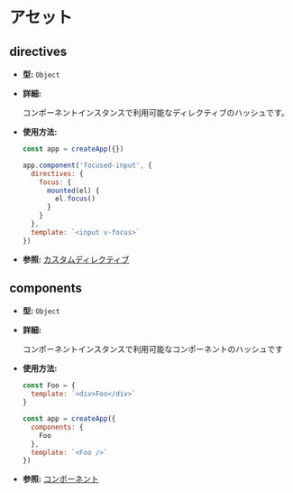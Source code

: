 # アセット

## directives

- **型:** `Object`

- **詳細:**

  コンポーネントインスタンスで利用可能なディレクティブのハッシュです。

- **使用方法:**

  ```js
  const app = createApp({})

  app.component('focused-input', {
    directives: {
      focus: {
        mounted(el) {
          el.focus()
        }
      }
    },
    template: `<input v-focus>`
  })
  ```

- **参照:** [カスタムディレクティブ](../guide/custom-directive.html)

## components

- **型:** `Object`

- **詳細:**

  コンポーネントインスタンスで利用可能なコンポーネントのハッシュです

- **使用方法:**

  ```js
  const Foo = {
    template: `<div>Foo</div>`
  }

  const app = createApp({
    components: {
      Foo
    },
    template: `<Foo />`
  })
  ```

- **参照:** [コンポーネント](../guide/component-basics.html)
